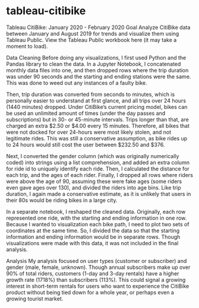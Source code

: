 # tableau-citibike


Tableau CitiBike: January 2020 - February 2020
Goal
Analyze CitiBike data between January and August 2019 for trends and visualize them using Tableau Public. View the Tableau Public workbook here (it may take a moment to load).

Data Cleaning
Before doing any visualizations, I first used Python and the Pandas library to clean the data. In a Jupyter Notebook, I concatenated monthly data files into one, and then dropped rows where the trip duration was under 90 seconds and the starting and ending stations were the same. This was done to weed out any instances of a faulty bike.

Then, trip duration was converted from seconds to minutes, which is personally easier to understand at first glance, and all trips over 24 hours (1440 minutes) dropped. Under CitiBike’s current pricing model, bikes can be used an unlimited amount of times (under the day passes and subscriptions) but in 30- or 45-minute intervals. Trips longer than that, are charged an extra $2.50 or $4.00 every 15 minutes. Therefore, all bikes that were not docked for over 24-hours were most likely stolen, and not legitimate rides. This was still a conservative assumption, as bike rides up to 24 hours would still cost the user between $232.50 and $376.

Next, I converted the gender column (which was originally numerically coded) into strings using a list comprehension, and added an extra column for ride id to uniquely identify each ride. Then, I calculated the distance for each trip, and the ages of each rider. Finally, I dropped all rows where riders were above the age of 90, assuming these were fake ages (some riders even gave ages over 130), and divided the riders into age bins. Like trip duration, I again made a conservative estimate, as it is unlikely that users in their 80s would be riding bikes in a large city.

In a separate notebook, I reshaped the cleaned data. Originally, each row represented one ride, with the starting and ending information in one row. Because I wanted to visualization each bike path, I need to plot two sets of coordinates at the same time. So, I divided the data so that the starting information and ending information would be in separate rows. Though visualizations were made with this data, it was not included in the final analysis.

Analysis
My analysis focused on user types (customer or subscriber) and gender (male, female, unknown). Though annual subscribers make up over 90% of total riders, customers (1-day and 3-day rentals) have a higher growth rate (1718%) than subscribers (113%). This could signal a growing interest in short-term rentals for users who want to experience the CitiBike product without being tied down for a whole year, or perhaps even a growing tourist market.
